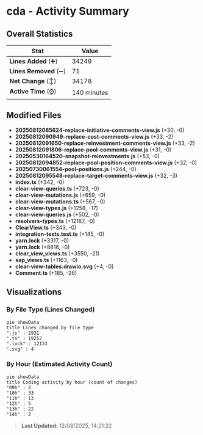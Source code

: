 # cda - Activity Summary 

## Overall Statistics

| Stat                   | Value                                                             |
| ---------------------- | ----------------------------------------------------------------- |
| **Lines Added** (➕)   | 34249                                          |
| **Lines Removed** (➖) | 71                                        |
| **Net Change** (↕)    | 34178                |
| **Active Time** (⌚)   | 140 minutes |


## Modified Files
- **20250812085624-replace-initiative-comments-view.js** (+30, -0)
- **20250812090949-replace-cost-comments-view.js** (+33, -2)
- **20250812091650-replace-reinvestment-comments-view.js** (+33, -2)
- **20250812091806-replace-pool-comments-view.js** (+31, -0)
- **20250530164520-snapshot-reinvestments.js** (+53, -0)
- **20250812094852-replace-pool-position-comments-view.js** (+32, -0)
- **20250730061554-pool-positions.js** (+244, -0)
- **20250812095548-replace-target-comments-view.js** (+32, -3)
- **index.ts** (+342, -0)
- **clear-view-queries.ts** (+723, -0)
- **clear-view-mutations.js** (+659, -0)
- **clear-view-mutations.ts** (+567, -0)
- **clear-view-types.js** (+1258, -17)
- **clear-view-queries.js** (+502, -0)
- **resolvers-types.ts** (+12187, -0)
- **ClearView.ts** (+343, -0)
- **integration-tests.test.ts** (+145, -0)
- **yarn.lock** (+3317, -0)
- **yarn.lock** (+8816, -0)
- **clear_view_views.ts** (+3550, -21)
- **sap_views.ts** (+1163, -0)
- **clear-view-tables.drawio.svg** (+4, -0)
- **Comment.ts** (+185, -26)

## Visualizations

### By File Type (Lines Changed)

```mermaid
pie showData
title Lines changed by file type
".js" : 2931
".ts" : 19252
".lock" : 12133
".svg" : 4
```

### By Hour (Estimated Activity Count)

```mermaid
pie showData
title Coding activity by hour (count of changes)
"09h" : 2
"10h" : 33
"11h" : 13
"12h" : 5
"13h" : 22
"14h" : 2
```


> **Last Updated:** 12/08/2025, 14:21:22